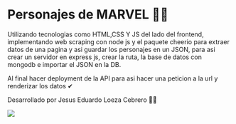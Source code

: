 # Personajes de MARVEL 🦸‍♂️
Utilizando tecnologias como HTML,CSS Y JS del lado del frontend, implementando web scraping con node js 
y el paquete cheerio para extraer datos de una pagina y asi guardar los personajes en un JSON, para asi crear un servidor en express js, crear la ruta, la base de datos con mongodb e importar el JSON en la DB.

Al final hacer deployment de la API para asi hacer una peticion a la url y renderizar los datos ✔

Desarrollado por Jesus Eduardo Loeza Cebrero 👨‍💻

![](https://static.platzi.com/media/user_upload/arquitecturaExpress-7ccd71ea-b5ae-4990-ad4d-d8578dfced3c.jpg)
